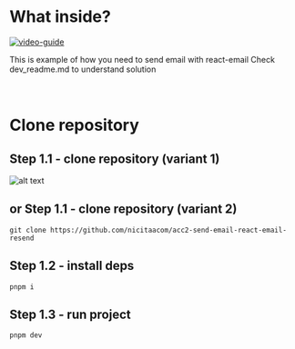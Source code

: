 # What inside? <br/>

[![video-guide](https://i.imgur.com/HNgIBnd.jpg)](https://youtu.be/zf27wHuKb2o)

This is example of how you need to send email with react-email
Check dev_readme.md to understand solution
<br/>
<br/>
<br/>

# Clone repository

## Step 1.1 - clone repository (variant 1)

![alt text](https://i.imgur.com/9KSgjaN.png)

## or Step 1.1 - clone repository (variant 2)

```
git clone https://github.com/nicitaacom/acc2-send-email-react-email-resend
```

## Step 1.2 - install deps

```
pnpm i
```

## Step 1.3 - run project

```
pnpm dev
```

<br/>
<br/>
<br/>
